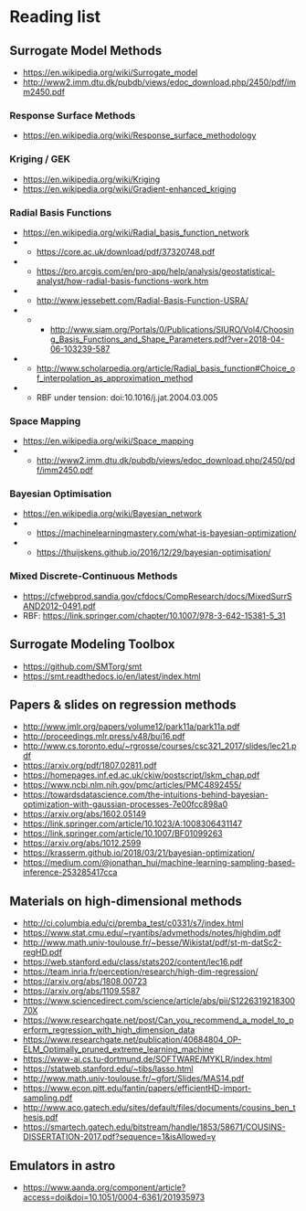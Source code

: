 # Reading list

## Surrogate Model Methods
 - https://en.wikipedia.org/wiki/Surrogate_model
 - http://www2.imm.dtu.dk/pubdb/views/edoc_download.php/2450/pdf/imm2450.pdf

### Response Surface Methods
 - https://en.wikipedia.org/wiki/Response_surface_methodology
 
### Kriging / GEK
 - https://en.wikipedia.org/wiki/Kriging
 - https://en.wikipedia.org/wiki/Gradient-enhanced_kriging
 
### Radial Basis Functions
 - https://en.wikipedia.org/wiki/Radial_basis_function_network
 - - https://core.ac.uk/download/pdf/37320748.pdf
 - - https://pro.arcgis.com/en/pro-app/help/analysis/geostatistical-analyst/how-radial-basis-functions-work.htm
 - - http://www.jessebett.com/Radial-Basis-Function-USRA/
 - - - http://www.siam.org/Portals/0/Publications/SIURO/Vol4/Choosing_Basis_Functions_and_Shape_Parameters.pdf?ver=2018-04-06-103239-587
 - - http://www.scholarpedia.org/article/Radial_basis_function#Choice_of_interpolation_as_approximation_method
 - - RBF under tension: doi:10.1016/j.jat.2004.03.005
 
### Space Mapping
 - https://en.wikipedia.org/wiki/Space_mapping
 - - http://www2.imm.dtu.dk/pubdb/views/edoc_download.php/2450/pdf/imm2450.pdf
 
### Bayesian Optimisation
 - https://en.wikipedia.org/wiki/Bayesian_network
 - - https://machinelearningmastery.com/what-is-bayesian-optimization/
 - - https://thuijskens.github.io/2016/12/29/bayesian-optimisation/
 
### Mixed Discrete-Continuous Methods
 - https://cfwebprod.sandia.gov/cfdocs/CompResearch/docs/MixedSurrSAND2012-0491.pdf
 - RBF: https://link.springer.com/chapter/10.1007/978-3-642-15381-5_31


## Surrogate Modeling Toolbox

 - https://github.com/SMTorg/smt
 - https://smt.readthedocs.io/en/latest/index.html


## Papers & slides on regression methods

 - http://www.jmlr.org/papers/volume12/park11a/park11a.pdf
 - http://proceedings.mlr.press/v48/bui16.pdf
 - http://www.cs.toronto.edu/~rgrosse/courses/csc321_2017/slides/lec21.pdf
 - https://arxiv.org/pdf/1807.02811.pdf
 - https://homepages.inf.ed.ac.uk/ckiw/postscript/lskm_chap.pdf
 - https://www.ncbi.nlm.nih.gov/pmc/articles/PMC4892455/
 - https://towardsdatascience.com/the-intuitions-behind-bayesian-optimization-with-gaussian-processes-7e00fcc898a0
 - https://arxiv.org/abs/1602.05149
 - https://link.springer.com/article/10.1023/A:1008306431147
 - https://link.springer.com/article/10.1007/BF01099263
 - https://arxiv.org/abs/1012.2599
 - https://krasserm.github.io/2018/03/21/bayesian-optimization/
 - https://medium.com/@jonathan_hui/machine-learning-sampling-based-inference-253285417cca


## Materials on high-dimensional methods

 - http://ci.columbia.edu/ci/premba_test/c0331/s7/index.html
 - https://www.stat.cmu.edu/~ryantibs/advmethods/notes/highdim.pdf
 - http://www.math.univ-toulouse.fr/~besse/Wikistat/pdf/st-m-datSc2-regHD.pdf
 - https://web.stanford.edu/class/stats202/content/lec16.pdf
 - https://team.inria.fr/perception/research/high-dim-regression/
 - https://arxiv.org/abs/1808.00723
 - https://arxiv.org/abs/1109.5587
 - https://www.sciencedirect.com/science/article/abs/pii/S122631921830070X
 - https://www.researchgate.net/post/Can_you_recommend_a_model_to_perform_regression_with_high_dimension_data
 - https://www.researchgate.net/publication/40684804_OP-ELM_Optimally_pruned_extreme_learning_machine
 - https://www-ai.cs.tu-dortmund.de/SOFTWARE/MYKLR/index.html
 - https://statweb.stanford.edu/~tibs/lasso.html
 - http://www.math.univ-toulouse.fr/~gfort/Slides/MAS14.pdf
 - https://www.econ.pitt.edu/fantin/papers/efficientHD-import-sampling.pdf
 - http://www.aco.gatech.edu/sites/default/files/documents/cousins_ben_thesis.pdf
 - https://smartech.gatech.edu/bitstream/handle/1853/58671/COUSINS-DISSERTATION-2017.pdf?sequence=1&isAllowed=y

## Emulators in astro

 - https://www.aanda.org/component/article?access=doi&doi=10.1051/0004-6361/201935973

